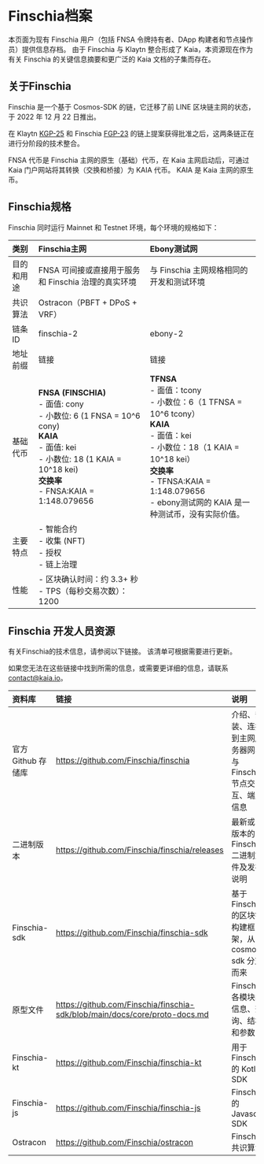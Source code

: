 # Finschia档案

本页面为现有 Finschia 用户（包括 FNSA 令牌持有者、DApp 构建者和节点操作员）提供信息存档。 由于 Finschia 与 Klaytn 整合形成了 Kaia，本资源现在作为有关 Finschia 的关键信息摘要和更广泛的 Kaia 文档的子集而存在。

## 关于Finschia

Finschia 是一个基于 Cosmos-SDK 的链，它迁移了前 LINE 区块链主网的状态，于 2022 年 12 月 22 日推出。

在 Klaytn [KGP-25](https://govforum.klaytn.foundation/t/kgp-25-klaytn-finschia-mainnet-merge/719) 和 Finschia [FGP-23](https://www.mintscan.io/finschia/proposals/23) 的链上提案获得批准之后，这两条链正在进行分阶段的技术整合。

FNSA 代币是 Finschia 主网的原生（基础）代币，在 Kaia 主网启动后，可通过 Kaia 门户网站将其转换（交换和桥接）为 KAIA 代币。 KAIA 是 Kaia 主网的原生币。

## Finschia规格

Finschia 同时运行 Mainnet 和 Testnet 环境，每个环境的规格如下：

| **类别** | **Finschia主网**                                                                                                                                                                                                                                                                                                                                         | **Ebony测试网**                                                                                                                                                                                                                                          |
| :----- | :----------------------------------------------------------------------------------------------------------------------------------------------------------------------------------------------------------------------------------------------------------------------------------------------------------------------------------------------------- | :---------------------------------------------------------------------------------------------------------------------------------------------------------------------------------------------------------------------------------------------------- |
| 目的和用途  | FNSA 可间接或直接用于服务和 Finschia 治理的真实环境                                                                                                                                                                                                                                                                                                                      | 与 Finschia 主网规格相同的开发和测试环境                                                                                                                                                                                                                             |
| 共识算法   | Ostracon（PBFT + DPoS + VRF）                                                                                                                                                                                                                                                                                                                            |                                                                                                                                                                                                                                                       |
| 链条 ID  | finschia-2                                                                                                                                                                                                                                                                                                                                             | ebony-2                                                                                                                                                                                                                                               |
| 地址前缀   | 链接                                                                                                                                                                                                                                                                                                                                                     | 链接                                                                                                                                                                                                                                                    |
| 基础代币   | **FNSA (FINSCHIA)**<br/>- 面值: cony<br/>- 小数位: 6 (1 FNSA = 10^6 cony)<br/>**KAIA**<br/>- 面值: kei<br/>- 小数位: 18 (1 KAIA = 10^18 kei)<br/>**交换率**<br/>- FNSA:KAIA = 1:148.079656 | **TFNSA**<br/>- 面值：tcony<br/>- 小数位：6（1 TFNSA = 10^6 tcony）<br/>**KAIA**<br/>- 面值：kei<br/>- 小数位：18（1 KAIA = 10^18 kei）<br/>**交换率**<br/>- TFNSA:KAIA = 1:148.079656<br/>- ebony测试网的 KAIA 是一种测试币，没有实际价值。 |
| 主要特点   | - 智能合约<br/>- 收集 (NFT)<br/>- 授权<br/>- 链上治理                                                                                                                                                                                                                                                                                           |                                                                                                                                                                                                                                                       |
| 性能     | - 区块确认时间：约 3.3+ 秒<br/>- TPS（每秒交易次数）：1200                                                                                                                                                                                                                                                                                               |                                                                                                                                                                                                                                                       |

## Finschia 开发人员资源

有关Finschia的技术信息，请参阅以下链接。 该清单可根据需要进行更新。

如果您无法在这些链接中找到所需的信息，或需要更详细的信息，请联系 contact@kaia.io。

| **资料库**       | **链接**                                                                                                                     | **说明**                                 |
| :------------ | :------------------------------------------------------------------------------------------------------------------------- | :------------------------------------- |
| 官方 Github 存储库 | https://github.com/Finschia/finschia                                                       | 介绍、安装、连接到主网/服务器网、与 Finschia 节点交互、端点信息  |
| 二进制版本         | https://github.com/Finschia/finschia/releases                                              | 最新或旧版本的 Finschia 二进制文件及发布说明            |
| Finschia-sdk  | https://github.com/Finschia/finschia-sdk                                                   | 基于 Finschia 的区块链构建框架，从 cosmos-sdk 分支而来 |
| 原型文件          | https://github.com/Finschia/finschia-sdk/blob/main/docs/core/proto-docs.md | Finschia 各模块的信息、查询、结构和参数               |
| Finschia-kt   | https://github.com/Finschia/finschia-kt                                                    | 用于 Finschia 的 Kotlin SDK               |
| Finschia-js   | https://github.com/Finschia/finschia-js                                                    | Finschia 的 Javascript SDK              |
| Ostracon      | https://github.com/Finschia/ostracon                                                       | Finschia 共识算法                          |